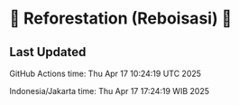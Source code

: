 
# 🌳 Reforestation (Reboisasi) 🌲

## Last Updated

GitHub Actions time: Thu Apr 17 10:24:19 UTC 2025

Indonesia/Jakarta time: Thu Apr 17 17:24:19 WIB 2025
